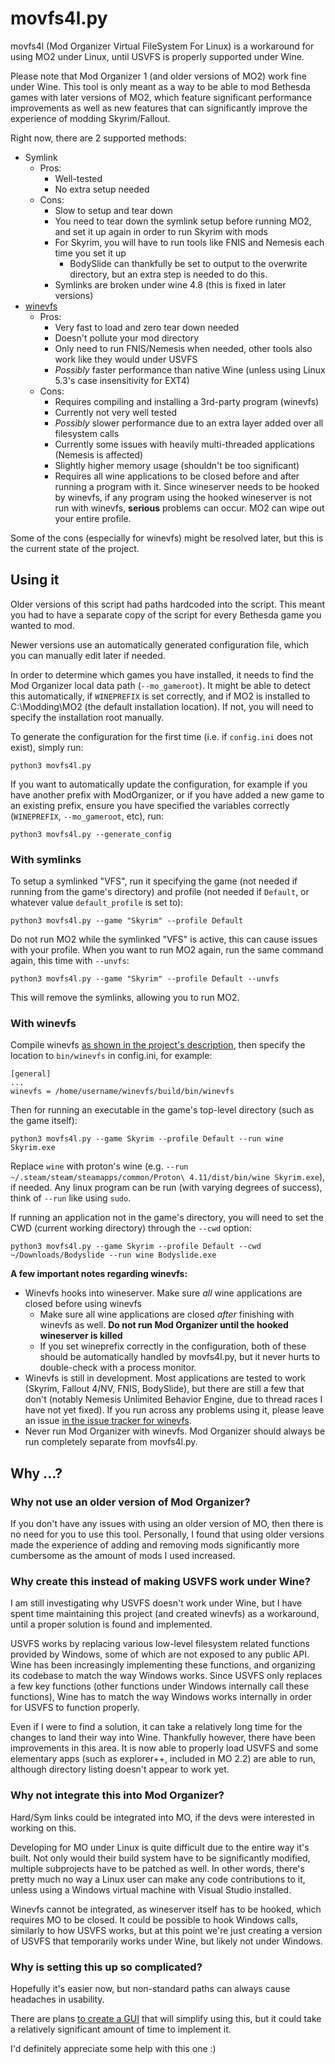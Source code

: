 # movfs4l.py

movfs4l (Mod Organizer Virtual FileSystem For Linux) is a workaround for using MO2 under Linux,
until USVFS is properly supported under Wine.

Please note that Mod Organizer 1 (and older versions of MO2) work fine under Wine. This tool
is only meant as a way to be able to mod Bethesda games with later versions of MO2, which feature
significant performance improvements as well as new features that can significantly improve
the experience of modding Skyrim/Fallout.

Right now, there are 2 supported methods:

 * Symlink
   * Pros:
     * Well-tested
     * No extra setup needed
   * Cons:
     * Slow to setup and tear down
     * You need to tear down the symlink setup before running MO2, and set it up again
       in order to run Skyrim with mods
     * For Skyrim, you will have to run tools like FNIS and Nemesis each time you set it up
       * BodySlide can thankfully be set to output to the overwrite directory, but an extra
         step is needed to do this.
     * Symlinks are broken under wine 4.8 (this is fixed in later versions)
 * [winevfs](https://github.com/qsniyg/winevfs)
   * Pros:
     * Very fast to load and zero tear down needed
     * Doesn't pollute your mod directory
     * Only need to run FNIS/Nemesis when needed, other tools also work like they would under USVFS
     * *Possibly* faster performance than native Wine (unless using Linux 5.3's case insensitivity for EXT4)
   * Cons:
     * Requires compiling and installing a 3rd-party program (winevfs)
     * Currently not very well tested
     * *Possibly* slower performance due to an extra layer added over all filesystem calls
     * Currently some issues with heavily multi-threaded applications (Nemesis is affected)
     * Slightly higher memory usage (shouldn't be too significant)
     * Requires all wine applications to be closed before and after running a program with it.
       Since wineserver needs to be hooked by winevfs, if any program using the hooked wineserver
       is not run with winevfs, **serious** problems can occur. MO2 can wipe out your entire profile.

Some of the cons (especially for winevfs) might be resolved later, but this is the current state of
the project.

## Using it

Older versions of this script had paths hardcoded into the script. This meant you had to have
a separate copy of the script for every Bethesda game you wanted to mod.

Newer versions use an automatically generated configuration file, which you can manually edit later if
needed.

In order to determine which games you have installed, it needs to find the Mod Organizer local
data path (`--mo_gameroot`). It might be able to detect this automatically, if `WINEPREFIX` is set
correctly, and if MO2 is installed to C:\Modding\MO2 (the default installation location). If not,
you will need to specify the installation root manually.

To generate the configuration for the first time (i.e. if `config.ini` does not exist), simply run:

    python3 movfs4l.py

If you want to automatically update the configuration, for example if you have another prefix with
ModOrganizer, or if you have added a new game to an existing prefix, ensure you have specified
the variables correctly (`WINEPREFIX`, `--mo_gameroot`, etc), run:

    python3 movfs4l.py --generate_config

### With symlinks

To setup a symlinked "VFS", run it specifying the game (not needed if running from the game's directory)
and profile (not needed if `Default`, or whatever value `default_profile` is set to):

    python3 movfs4l.py --game "Skyrim" --profile Default

Do not run MO2 while the symlinked "VFS" is active, this can cause issues with your profile.
When you want to run MO2 again, run the same command again, this time with `--unvfs`:

    python3 movfs4l.py --game "Skyrim" --profile Default --unvfs

This will remove the symlinks, allowing you to run MO2.

### With winevfs

Compile winevfs [as shown in the project's description](https://github.com/qsniyg/winevfs), then
specify the location to `bin/winevfs` in config.ini, for example:

```
[general]
...
winevfs = /home/username/winevfs/build/bin/winevfs
```

Then for running an executable in the game's top-level directory (such as the game itself):

    python3 movfs4l.py --game Skyrim --profile Default --run wine Skyrim.exe

Replace `wine` with proton's wine (e.g. `--run ~/.steam/steam/steamapps/common/Proton\ 4.11/dist/bin/wine Skyrim.exe`),
if needed. Any linux program can be run (with varying degrees of success), think of `--run` like using `sudo`.

If running an application not in the game's directory, you will need to set the CWD (current working directory)
through the `--cwd` option:

    python3 movfs4l.py --game Skyrim --profile Default --cwd ~/Downloads/Bodyslide --run wine Bodyslide.exe

**A few important notes regarding winevfs:**

 * Winevfs hooks into wineserver. Make sure _all_ wine applications are closed before using winevfs
   * Make sure all wine applications are closed _after_ finishing with winevfs as well. **Do not run Mod Organizer until the hooked wineserver is killed**
   * If you set wineprefix correctly in the configuration, both of these should be automatically handled by movfs4l.py,
     but it never hurts to double-check with a process monitor.
 * Winevfs is still in development. Most applications are tested to work (Skyrim, Fallout 4/NV, FNIS, BodySlide),
   but there are still a few that don't (notably Nemesis Unlimited Behavior Engine, due to thread races I have not yet fixed).
   If you run across any problems using it, please leave an issue [in the issue tracker for winevfs](https://github.com/qsniyg/winevfs/issues).
 * Never run Mod Organizer with winevfs. Mod Organizer should always be run completely separate from movfs4l.py.

## Why ...?

### Why not use an older version of Mod Organizer?

If you don't have any issues with using an older version of MO, then there is no need for you
to use this tool. Personally, I found that using older versions made the experience of adding
and removing mods significantly more cumbersome as the amount of mods I used increased.

### Why create this instead of making USVFS work under Wine?

I am still investigating why USVFS doesn't work under Wine, but I have spent time maintaining
this project (and created winevfs) as a workaround, until a proper solution is found and implemented.

USVFS works by replacing various low-level filesystem related functions provided by Windows,
some of which are not exposed to any public API. Wine has been increasingly implementing these
functions, and organizing its codebase to match the way Windows works. Since USVFS only replaces
a few key functions (other functions under Windows internally call these functions), Wine has to
match the way Windows works internally in order for USVFS to function properly.

Even if I were to find a solution, it can take a relatively long time for the changes to land
their way into Wine. Thankfully however, there have been improvements in this area. It is now able
to properly load USVFS and some elementary apps (such as explorer++, included in MO 2.2) are able
to run, although directory listing doesn't appear to work yet.

### Why not integrate this into Mod Organizer?

Hard/Sym links could be integrated into MO, if the devs were interested in working on this.

Developing for MO under Linux is quite difficult due to the entire way it's built. Not only
would their build system have to be significantly modified, multiple subprojects have to be
patched as well. In other words, there's pretty much no way a Linux user can make any code
contributions to it, unless using a Windows virtual machine with Visual Studio installed.

Winevfs cannot be integrated, as wineserver itself has to be hooked, which requires MO
to be closed. It could be possible to hook Windows calls, similarly to how USVFS works,
but at this point we're just creating a version of USVFS that temporarily works under Wine,
but likely not under Windows.

### Why is setting this up so complicated?

Hopefully it's easier now, but non-standard paths can always cause headaches in usability.

There are plans
[to create a GUI](https://github.com/ajventer/ksp_stuff/issues/22) that will simplify using
this, but it could take a relatively significant amount of time to implement it.

I'd definitely appreciate some help with this one :)

